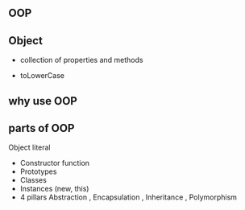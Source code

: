 ## OOP


## Object

- collection of properties and methods

 -  toLowerCase

## why use OOP

## parts of OOP

Object literal

-  Constructor function
-  Prototypes
-  Classes
-  Instances (new, this)
- 4 pillars
Abstraction , Encapsulation , Inheritance , Polymorphism